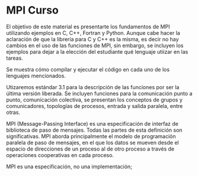 # MPI Curso


El objetivo de este material es presentarte los fundamentos de MPI utilizando ejemplos en C, C++, Fortran y Python. Aunque cabe hacer la aclaración de que la librería para C y C++ es la misma, es decir no hay cambios en el uso de las funciones de MPI, sin embargo, se incluyen los ejemplos para dejar a la elección del estudiante qué lenguaje utiizar en las tareas.

Se muestra cómo compilar y ejecutar el código en cada uno de los lenguajes mencionados.

Utizaremos estándar 3.1 para la descripción de las funciones por ser la última versión liberada. Se incluyen funciones para la comunicación punto a punto, comunicación colectiva, se presentan los conceptos de grupos y comunicadores, topologías de procesos, entrada y salida paralela, entre otras.

MPI (Message-Passing Interface) es una especificación de interfaz de biblioteca de paso de mensajes. Todas las partes de esta definición son significativas. MPI aborda principalmente el modelo de programación paralela de paso de mensajes, en el que los datos se mueven desde el espacio de direcciones de un proceso al de otro proceso a través de operaciones cooperativas en cada proceso.

MPI es una especificación, no una implementación;
